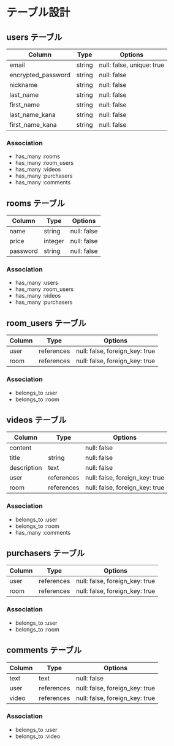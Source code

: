 # テーブル設計

## users テーブル

| Column             | Type   | Options     |
| ------------------ | ------ | ----------- |
| email              | string | null: false, unique: true |
| encrypted_password | string | null: false |
| nickname           | string | null: false |
| last_name          | string | null: false |
| first_name         | string | null: false |
| last_name_kana     | string | null: false |
| first_name_kana    | string | null: false |

### Association

- has_many :rooms
- has_many :room_users
- has_many :videos
- has_many :purchasers
- has_many :comments

## rooms テーブル

| Column       | Type       | Options     |
| ------------ | ---------- | ----------- |
| name         | string     | null: false |
| price        | integer    | null: false |
| password     | string     | null: false |

### Association

- has_many :users
- has_many :room_users
- has_many :videos
- has_many :purchasers

## room_users テーブル

| Column        | Type       | Options                        |
| ------------- | ---------- | ------------------------------ |
| user          | references | null: false, foreign_key: true |
| room          | references | null: false, foreign_key: true |

### Association

- belongs_to :user
- belongs_to :room

## videos テーブル

| Column        | Type       | Options                        |
| ------------- | ---------- | ------------------------------ |
| content       |            | null: false                    |
| title         | string     | null: false                    |
| description   | text       | null: false                    |
| user          | references | null: false, foreign_key: true |
| room          | references | null: false, foreign_key: true |


### Association

- belongs_to :user
- belongs_to :room
- has_many :comments

## purchasers テーブル

| Column        | Type       | Options                        |
| ------------- | ---------- | ------------------------------ |
| user          | references | null: false, foreign_key: true |
| room          | references | null: false, foreign_key: true |

### Association

- belongs_to :user
- belongs_to :room

## comments テーブル

| Column  | Type       | Options                        |
| ------- | ---------- | ------------------------------ |
| text    | text       | null: false                    |
| user    | references | null: false, foreign_key: true |
| video   | references | null: false, foreign_key: true |

### Association

- belongs_to :user
- belongs_to :video
